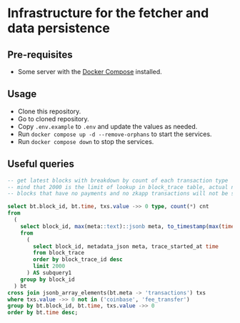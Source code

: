 # Infrastructure for the fetcher and data persistence

## Pre-requisites

- Some server with the [Docker Compose](https://docs.docker.com/compose/) installed.

## Usage

- Clone this repository.
- Go to cloned repository.
- Copy `.env.example` to `.env` and update the values as needed.
- Run `docker compose up -d --remove-orphans` to start the services.
- Run `docker compose down` to stop the services.

## Useful queries

```sql
-- get latest blocks with breakdown by count of each transaction type
-- mind that 2000 is the limit of lookup in block_trace table, actual number of blocks will be less
-- blocks that have no payments and no zkapp transactions will not be shown

select bt.block_id, bt.time, txs.value ->> 0 type, count(*) cnt
from
  (
    select block_id, max(meta::text)::jsonb meta, to_timestamp(max(time)) time
    from
      (
        select block_id, metadata_json meta, trace_started_at time
        from block_trace
        order by block_trace_id desc
        limit 2000
      ) AS subquery1
    group by block_id
  ) bt
cross join jsonb_array_elements(bt.meta -> 'transactions') txs
where txs.value ->> 0 not in ('coinbase', 'fee_transfer')
group by bt.block_id, bt.time, txs.value ->> 0
order by bt.time desc;
```
